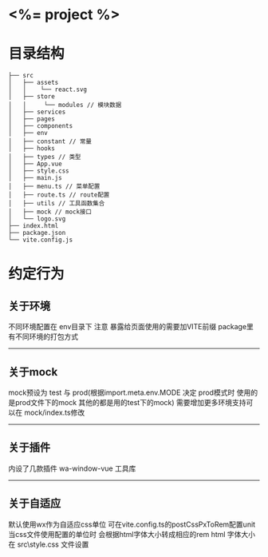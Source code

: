 # <%= project %>

# 目录结构

```
├── src
│   ├── assets
│   │    └── react.svg
│   ├── store
│   │     └── modules // 模块数据
│   ├── services
│   ├── pages
│   ├── components
│   ├── env
│   ├── constant // 常量
│   ├── hooks
│   ├── types // 类型
│   ├── App.vue
│   ├── style.css
│   ├── main.js
│   ├── menu.ts // 菜单配置
│   ├── route.ts // route配置
│   ├── utils // 工具函数集合
│   ├── mock // mock接口
│   └── logo.svg
├── index.html
├── package.json
└── vite.config.js
```

# 约定行为

## 关于环境

不同环境配置在 env目录下
注意 暴露给页面使用的需要加VITE前缀
package里有不同环境的打包方式

---

## 关于mock

mock预设为 test 与 prod(根据import.meta.env.MODE 决定 prod模式时 使用的是prod文件下的mock 其他的都是用的test下的mock)
需要增加更多环境支持可以在 mock/index.ts修改

---

## 关于插件

内设了几款插件
wa-window-vue 工具库

---

## 关于自适应

默认使用wx作为自适应css单位 可在vite.config.ts的postCssPxToRem配置unit 当css文件使用配置的单位时 会根据html字体大小转成相应的rem
html 字体大小在 src\style.css 文件设置
